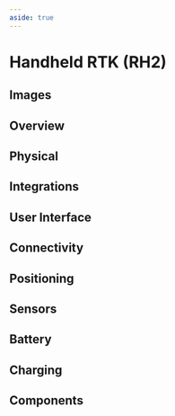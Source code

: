 ```yaml
---
aside: true
---
```


<script setup>
import DeviceSpecImages from '../../../components/DeviceSpecImages.vue'
import DeviceSpecOverview from '../../../components/DeviceSpecOverview.vue'
import DeviceSpecSection from '../../../components/DeviceSpecSection.vue'
import DownloadSpecButton from '../../../components/DownloadSpecButton.vue'
import spec from '../../../public/device-specs/rtk/v2.yaml?raw'
import loadSpec from '../../../utils/loadSpec'

const specs = loadSpec(spec)
</script>

# Handheld RTK (RH2)

<DownloadSpecButton :spec="specs" deviceTitle="Handheld RTK (RH2)" />

## Images

<DeviceSpecImages :spec="specs" />

## Overview

<DeviceSpecOverview :spec="specs" />

## Physical

<DeviceSpecSection :spec="specs" sectionName="physical" />

## Integrations

<DeviceSpecSection :spec="specs" sectionName="integrations" />

## User Interface

<DeviceSpecSection :spec="specs" sectionName="user interface" />

## Connectivity

<DeviceSpecSection :spec="specs" sectionName="connectivity" />

## Positioning

<DeviceSpecSection :spec="specs" sectionName="positioning" />

## Sensors

<DeviceSpecSection :spec="specs" sectionName="sensors" />

## Battery

<DeviceSpecSection :spec="specs" sectionName="battery" />

## Charging

<DeviceSpecSection :spec="specs" sectionName="charging" />

## Components

<DeviceSpecSection :spec="specs" sectionName="components" />
